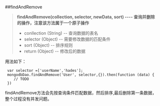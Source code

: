 ##findAndRemove
>**findAndRemove(collection, selector, newData, sort) ---- 查询并删除的操作，注意该方法属于一个原子操作**
>- conllection (String) -- 查询数据的表名 
>- selector  (Object) -- 需要修改数据的匹配条件
>- sort  (Object) -- 排序规则   
>- return (Object) -- 修改后的数据

用法如下：

     var selector =['userName','hades'];
     mongodbDao.findAndRemove('User', selector,{}).then(function (data) {
        // TODO
     })
findAndRemove方法会先按查询条件匹配数据，然后排序,最后删除第一条数据，整个过程没有并发问题。

